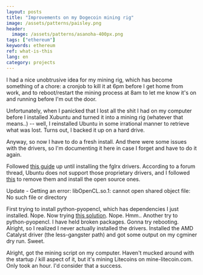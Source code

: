 ```yaml
---
layout: posts
title: "Improvements on my Dogecoin mining rig"
image: /assets/patterns/paisley.png
header:
  image: /assets/patterns/asanoha-400px.png
tags: ["ethereum"]
keywords: ethereum
ref: what-is-this
lang: en
category: projects
---
```



I had a nice unobtrusive idea for my mining rig, which has become something of a chore: a cronjob to kill it at 6pm before I get home from work, and to reboot/restart the mining process at 8am to let me know it's on and running before I'm out the door.

Unfortunately, when I panicked that I lost all the shit I had on my computer before I installed Xubuntu and turned it into a mining rig (whatever that means..) -- well, I reinstalled Ubuntu in some irrational manner to retrieve what was lost.  Turns out, I backed it up on a hard drive.

Anyway, so now I have to do a fresh install.  And there were some issues with the drivers, so I'm documenting it here in case I forget and have to do it again.

Followed [this guide](http://www.cryptobadger.com/2013/04/build-a-litecoin-mining-rig-linux/) up until installing the fglrx drivers.  According to a forum thread, Ubuntu does not support those proprietary drivers, and I followed [this](http://wiki.cchtml.com/index.php/Ubuntu_Lucid_Installation_Guide#Open_Source_Drivers) to remove them and install the open source ones.

Update - Getting an error: libOpenCL.so.1: cannot open shared object file: No such file or directory

First trying to install python-pyopencl, which has dependencies I just installed.  Nope.  Now trying [this solution](http://ubuntuforums.org/archive/index.php/t-2118239.html).  Nope.  Hmm..  Another try to python-pyopencl.  I have held broken packages.  Gonna try rebooting.  Alright, so I realized I never actually installed the drivers.  Installed the AMD Catalyst driver (the less-gangster path) and got some output on my cgminer dry run.  Sweet.

Alright, got the mining script on my computer.  Haven't mucked around with the startup / kill aspect of it, but it's mining Litecoins on mine-litecoin.com.  Only took an hour.  I'd consider that a success.
